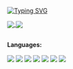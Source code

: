 [![Typing SVG](https://readme-typing-svg.demolab.com/?lines=Hello!;Sou+o+Kauan+Herbst!&color=FE428E&center=true&size=22)](https://github.com/KauanHerbst)

<div>
  <a href="https://github.com/KauanHerbst">
  <img align="center" src="https://github-readme-stats.vercel.app/api?username=KauanHerbst&count_private=true&theme=radical&show_icons=true" />
  <a href="https://github.com/KauanHerbst">
  <img align="center" src="https://github-readme-stats.vercel.app/api/top-langs/?username=KauanHerbst&layout=normal&theme=radical" />
</a>
</div>

## 

**Languages:**

<div>
  <img align="center" src="https://img.shields.io/badge/HTML5-E34F26?style=for-the-badge&logo=html5&logoColor=white"/>
  <img align="center" src="https://img.shields.io/badge/CSS3-1572B6?style=for-the-badge&logo=css3&logoColor=white"/>
  <img align="center" src="https://img.shields.io/badge/C-00599C?style=for-the-badge&logo=c&logoColor=white"/>
  <img align="center" src="https://img.shields.io/badge/JavaScript-323330?style=for-the-badge&logo=javascript&logoColor=F7DF1E"/>
  <img align="center" src="https://img.shields.io/badge/TypeScript-007ACC?style=for-the-badge&logo=typescript&logoColor=white"/>
  <img align="center" src="https://img.shields.io/badge/java-%23ED8B00.svg?style=for-the-badge&logo=openjdk&logoColor=white"/>
  <img align="center" src="https://img.shields.io/badge/Python-FFD43B?style=for-the-badge&logo=python&logoColor=blue"/>
</div>

